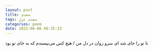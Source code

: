 ```yaml
---
layout: post
title: سعدی
tags: سعدی غزل
categories: poem
date: 2022-06-06 06:35:23
---
```


تا تو را جای شد ای سرو روان در دل من / هیچ کس می‌نپسندم که به جای تو بود
